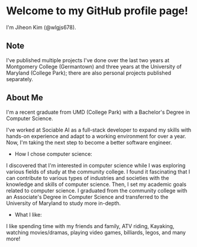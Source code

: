 # Welcome to my GitHub profile page!

I'm Jiheon Kim (@wlgjs678).

## Note
I've published multiple projects I've done over the last two years at Montgomery College (Germantown) and three years at the University of Maryland (College Park); there are also personal projects published separately.

## About Me
I'm a recent graduate from UMD (College Park) with a Bachelor's Degree in Computer Science.

I've worked at Sociable AI as a full-stack developer to expand my skills  with hands-on experience and adapt to a working environment for over a year. Now, I'm taking the next step to become a better software engineer.

- How I chose computer science:

I discovered that I'm interested in computer science while I was exploring various fields of study at the community college. I found it fascinating that I can contribute to various types of industries and societies with the knowledge and skills of computer science. Then, I set my academic goals related to computer science. I graduated from the community college with an Associate's Degree in Computer Science and transferred to the University of Maryland to study more in-depth.

- What I like:

I like spending time with my friends and family, ATV riding, Kayaking, watching movies/dramas, playing video games, billiards, legos, and many more!

<!---
wlgjs678/wlgjs678 is a ✨ special ✨ repository because its `README.md` (this file) appears on your GitHub profile.
You can click the Preview link to take a look at your changes.
--->
